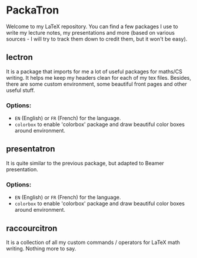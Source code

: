 # PackaTron

Welcome to my LaTeX repository. You can find a few packages I use to write my lecture notes, my presentations and more (based on various sources - I will try to track them down to credit them, but it won't be easy).

## lectron

It is a package that imports for me a lot of useful packages for maths/CS writing. It helps me keep my headers clean for each of my tex files. Besides, there are some custom environment, some beautiful front pages and other useful stuff.

### Options:

- `EN` (English) or `FR` (French) for the language.
- `colorbox` to enable 'colorbox' package and draw beautiful color boxes around environment.

## presentatron

It is quite similar to the previous package, but adapted to Beamer presentation.

### Options:

- `EN` (English) or `FR` (French) for the language.
- `colorbox` to enable 'colorbox' package and draw beautiful color boxes around environment.

## raccourcitron

It is a collection of all my custom commands / operators for LaTeX math writing. Nothing more to say.
